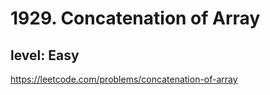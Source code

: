 # 1929. Concatenation of Array
## level: Easy

https://leetcode.com/problems/concatenation-of-array
